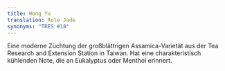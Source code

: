 ```yaml
---
title: Hong Yu
translation: Rote Jade
synonyms: "TRES #18"
---
```

Eine moderne Züchtung der großblättrigen Assamica-Varietät aus der Tea Research and Extension Station in Taiwan. Hat eine charakteristisch kühlenden Note, die an Eukalyptus oder Menthol erinnert.